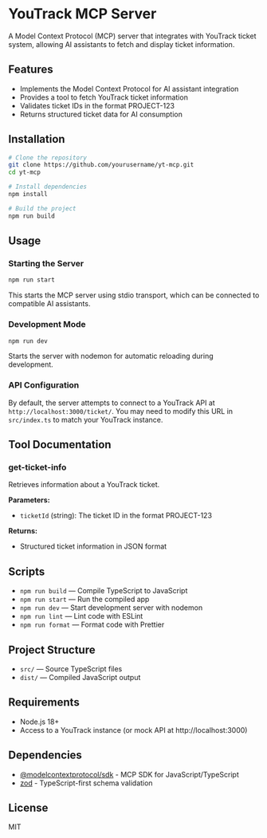 # YouTrack MCP Server

A Model Context Protocol (MCP) server that integrates with YouTrack ticket system, allowing AI assistants to fetch and display ticket information.

## Features

- Implements the Model Context Protocol for AI assistant integration
- Provides a tool to fetch YouTrack ticket information
- Validates ticket IDs in the format PROJECT-123
- Returns structured ticket data for AI consumption

## Installation

```bash
# Clone the repository
git clone https://github.com/yourusername/yt-mcp.git
cd yt-mcp

# Install dependencies
npm install

# Build the project
npm run build
```

## Usage

### Starting the Server

```bash
npm run start
```

This starts the MCP server using stdio transport, which can be connected to compatible AI assistants.

### Development Mode

```bash
npm run dev
```

Starts the server with nodemon for automatic reloading during development.

### API Configuration

By default, the server attempts to connect to a YouTrack API at `http://localhost:3000/ticket/`. You may need to modify this URL in `src/index.ts` to match your YouTrack instance.

## Tool Documentation

### get-ticket-info

Retrieves information about a YouTrack ticket.

**Parameters:**
- `ticketId` (string): The ticket ID in the format PROJECT-123

**Returns:**
- Structured ticket information in JSON format

## Scripts

- `npm run build` — Compile TypeScript to JavaScript
- `npm run start` — Run the compiled app
- `npm run dev` — Start development server with nodemon
- `npm run lint` — Lint code with ESLint
- `npm run format` — Format code with Prettier

## Project Structure

- `src/` — Source TypeScript files
- `dist/` — Compiled JavaScript output

## Requirements

- Node.js 18+
- Access to a YouTrack instance (or mock API at http://localhost:3000)

## Dependencies

- [@modelcontextprotocol/sdk](https://github.com/model-context-protocol/mcp-js) - MCP SDK for JavaScript/TypeScript
- [zod](https://github.com/colinhacks/zod) - TypeScript-first schema validation

## License

MIT
